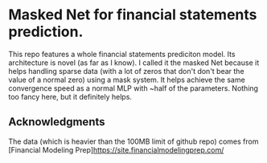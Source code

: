 # Masked Net for financial statements prediction.

This repo features a whole financial statements prediciton model. Its architecture is novel (as far as I know). I called it the masked Net because it helps handling sparse data (with a lot of zeros that don't don't bear the value of a normal zero) using a mask system. It helps achieve the same convergence speed as a normal MLP with ~half of the parameters. Nothing too fancy here, but it definitely helps.

## Acknowledgments
The data (which is heavier than the 100MB limit of github repo) comes from [Financial Modeling Prep]https://site.financialmodelingprep.com/

